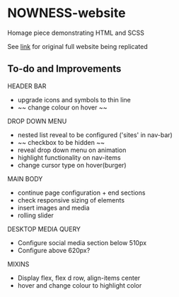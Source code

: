 # NOWNESS-website

Homage piece demonstrating HTML and SCSS

See [link](https://www.nowness.com/) for original full website being replicated

## To-do and Improvements

HEADER BAR
- upgrade icons and symbols to thin line
- ~~ change colour on hover ~~

DROP DOWN MENU
- nested list reveal to be configured ('sites' in nav-bar)
- ~~ checkbox to be hidden ~~
- reveal drop down menu on animation 
- highlight functionality on nav-items
- change cursor type on hover(burger)

MAIN BODY
- continue page configuration + end sections
- check responsive sizing of elements
- insert images and media
- rolling slider 

DESKTOP MEDIA QUERY
- Configure social media section below 510px
- Configure above 620px?

MIXINS
- Display flex, flex d row, align-items center
- hover and change colour to highlight color
